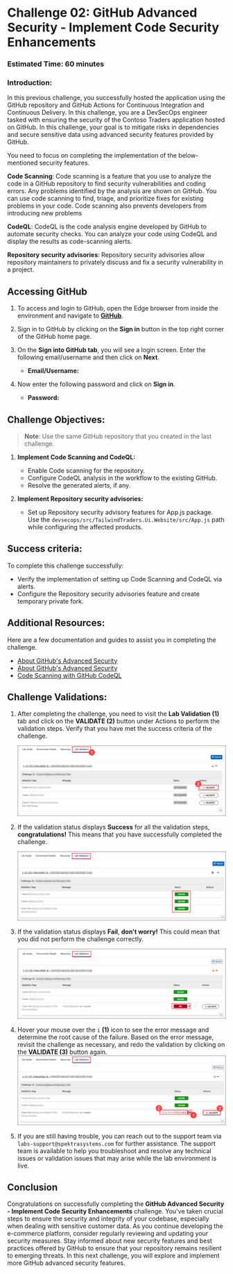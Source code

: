 # Challenge 02: GitHub Advanced Security - Implement Code Security Enhancements

### Estimated Time: 60 minutes

### Introduction:
In this previous challenge, you successfully hosted the application using the GitHub repository and GitHub Actions for Continuous Integration and Continuous Delivery. In this challenge, you are a DevSecOps engineer tasked with ensuring the security of the Contoso Traders application hosted on GitHub. In this challenge, your goal is to mitigate risks in dependencies and secure sensitive data using advanced security features provided by GitHub. 

You need to focus on completing the implementation of the below-mentioned security features.

**Code Scanning**: Code scanning is a feature that you use to analyze the code in a GitHub repository to find security vulnerabilities and coding errors. Any problems identified by the analysis are shown on GitHub. You can use code scanning to find, triage, and prioritize fixes for existing problems in your code. Code scanning also prevents developers from introducing new problems

**CodeQL**: CodeQL is the code analysis engine developed by GitHub to automate security checks. You can analyze your code using CodeQL and display the results as code-scanning alerts.

**Repository security advisories**: Repository security advisories allow repository maintainers to privately discuss and fix a security vulnerability in a project. 

## Accessing GitHub

1. To access and login to GitHub, open the Edge browser from inside the environment and navigate to **[GitHub](https://github.com/)**.

2. Sign in to GitHub by clicking on the **Sign in** button in the top right corner of the GitHub home page.

3. On the **Sign into GitHub tab**, you will see a login screen. Enter the following email/username and then click on **Next**.

   - **Email/Username:** 

1. Now enter the following password and click on **Sign in**.

   - **Password:** 


## Challenge Objectives:

> **Note**: Use the same GitHub repository that you created in the last challenge.

1. **Implement Code Scanning and CodeQL:**
 
   - Enable Code scanning for the repository.
   - Configure CodeQL analysis in the workflow to the existing GitHub.
   - Resolve the generated alerts, if any.

2. **Implement Repository security advisories:**
   -  Set up Repository security advisory features for App.js package. Use the `devsecops/src/TailwindTraders.Ui.Website/src/App.js` path while configuring the affected products.

  
## Success criteria:
To complete this challenge successfully:

   - Verify the implementation of setting up Code Scanning and CodeQL via alerts.
   - Configure the Repository security advisories feature and create temporary private fork.


## Additional Resources:

Here are a few documentation and guides to assist you in completing the challenge.
- [About GitHub's Advanced Security](https://docs.github.com/en/code-security/getting-started/github-security-features)
- [About GitHub's Advanced Security](https://docs.github.com/en/code-security/code-scanning/introduction-to-code-scanning/about-code-scanning-with-codeql)
- [Code Scanning with GitHub CodeQL](https://learn.microsoft.com/en-us/training/modules/code-scanning-with-github-codeql/)

## Challenge Validations:

1. After completing the challenge, you need to visit the **Lab Validation (1)** tab and click on the **VALIDATE (2)** button under Actions to perform the validation steps. Verify that you have met the success criteria of the challenge. 
 
    ![](../media/validate01.png "Validation")
 
1. If the validation status displays **Success** for all the validation steps, **congratulations!** This means that you have successfully completed the challenge.
 
     ![](../media/validate02.png "Validation")
1. If the validation status displays **Fail**, **don't worry!** This could mean that you did not perform the challenge correctly.
 
     ![](../media/validate03.png "Validation")
 
1. Hover your mouse over the `i` **(1)** icon to see the error message and determine the root cause of the failure. Based on the error message, revisit the challenge as necessary, and redo the validation by clicking on the **VALIDATE (3)** button again.
     ![](../media/validate04.png "Validation")
 
1. If you are still having trouble, you can reach out to the support team via `labs-support@spektrasystems.com` for further assistance. The support team is available to help you troubleshoot and resolve any technical issues or validation issues that may arise while the lab environment is live.


## Conclusion
Congratulations on successfully completing the **GitHub Advanced Security - Implement Code Security Enhancements** challenge. You've taken crucial steps to ensure the security and integrity of your codebase, especially when dealing with sensitive customer data. As you continue developing the e-commerce platform, consider regularly reviewing and updating your security measures. Stay informed about new security features and best practices offered by GitHub to ensure that your repository remains resilient to emerging threats. In this next challenge, you will explore and implement more GitHub advanced security features.

